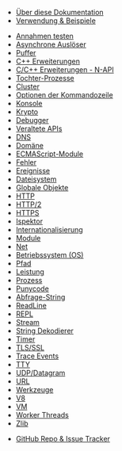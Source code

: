 <!--
  NB(chrisdickinson): if you move this file, be sure to update
  tools/doc/html.js to point at the new location.
-->

<!--introduced_in=v0.10.0-->

* [Über diese Dokumentation](documentation.html)
* [Verwendung & Beispiele](synopsis.html)

<div class="line"></div>

* [Annahmen testen](assert.html)
* [Asynchrone Auslöser](async_hooks.html)
* [Puffer](buffer.html)
* [C++ Erweiterungen](addons.html)
* [C/C++ Erweiterungen - N-API](n-api.html)
* [Tochter-Prozesse](child_process.html)
* [Cluster](cluster.html)
* [Optionen der Kommandozeile](cli.html)
* [Konsole](console.html)
* [Krypto](crypto.html)
* [Debugger](debugger.html)
* [Veraltete APIs](deprecations.html)
* [DNS](dns.html)
* [Domäne](domain.html)
* [ECMAScript-Module](esm.html)
* [Fehler](errors.html)
* [Ereignisse](events.html)
* [Dateisystem](fs.html)
* [Globale Objekte](globals.html)
* [HTTP](http.html)
* [HTTP/2](http2.html)
* [HTTPS](https.html)
* [Ispektor](inspector.html)
* [Internationalisierung](intl.html)
* [Module](modules.html)
* [Net](net.html)
* [Betriebssystem (OS)](os.html)
* [Pfad](path.html)
* [Leistung](perf_hooks.html)
* [Prozess](process.html)
* [Punycode](punycode.html)
* [Abfrage-String](querystring.html)
* [ReadLine](readline.html)
* [REPL](repl.html)
* [Stream](stream.html)
* [String Dekodierer](string_decoder.html)
* [Timer](timers.html)
* [TLS/SSL](tls.html)
* [Trace Events](tracing.html)
* [TTY](tty.html)
* [UDP/Datagram](dgram.html)
* [URL](url.html)
* [Werkzeuge](util.html)
* [V8](v8.html)
* [VM](vm.html)
* [Worker Threads](worker_threads.html)
* [Zlib](zlib.html)

<div class="line"></div>

* [GitHub Repo & Issue Tracker](https://github.com/nodejs/node)